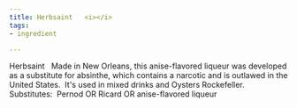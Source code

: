 ```yaml
---
title: Herbsaint   <i></i>
tags:
- ingredient

---
```

Herbsaint    Made in New Orleans, this anise-flavored liqueur was developed as a substitute for absinthe, which contains a narcotic and is outlawed in the United States.  It's used in mixed drinks and Oysters Rockefeller.   Substitutes:  Pernod OR Ricard OR anise-flavored liqueur
